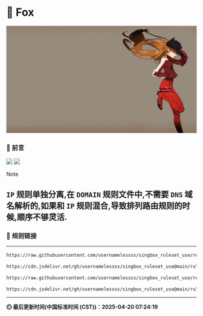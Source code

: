 
# 🧸 Fox
![](https://raw.githubusercontent.com/usernamelessss/picture-bed/main/images/202504042256831.jpg)
### 📣 前言
![](https://shields.io/badge/-移除重复规则-ff69b4) ![](https://shields.io/badge/-IP&nbsp;规则单独存放不与&nbsp;DOMAIN&nbsp;等混合-green)
> [!NOTE]
**`IP` 规则单独分离,在 `DOMAIN` 规则文件中,不需要 `DNS` 域名解析的,如果和 `IP` 规则混合,导致排列路由规则的时候,顺序不够灵活.**
---

###  🔗 规则链接
---

```url
https://raw.githubusercontent.com/usernamelessss/singbox_ruleset_use/refs/heads/main/rule/Fox/Fox_No_IP.json
```

```url
https://cdn.jsdelivr.net/gh/usernamelessss/singbox_ruleset_use@main/rule/Fox/Fox_No_IP.json
```

```url
https://raw.githubusercontent.com/usernamelessss/singbox_ruleset_use/refs/heads/main/rule/Fox/Fox_No_IP.srs
```

```url
https://cdn.jsdelivr.net/gh/usernamelessss/singbox_ruleset_use@main/rule/Fox/Fox_No_IP.srs
```

---
**⏲️ 最后更新时间(中国标准时间 (CST))：2025-04-20 07:24:19**